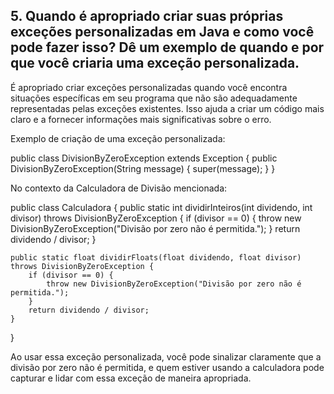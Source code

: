 ## 5. Quando é apropriado criar suas próprias exceções personalizadas em Java e como você pode fazer isso? Dê um exemplo de quando e por que você criaria uma exceção personalizada.

É apropriado criar exceções personalizadas quando você encontra situações específicas em seu programa que não são adequadamente representadas pelas exceções existentes. Isso ajuda a criar um código mais claro e a fornecer informações mais significativas sobre o erro.

Exemplo de criação de uma exceção personalizada:

public class DivisionByZeroException extends Exception {
    public DivisionByZeroException(String message) {
        super(message);
    }
}


No contexto da Calculadora de Divisão mencionada:

public class Calculadora {
    public static int dividirInteiros(int dividendo, int divisor) throws DivisionByZeroException {
        if (divisor == 0) {
            throw new DivisionByZeroException("Divisão por zero não é permitida.");
        }
        return dividendo / divisor;
    }

    public static float dividirFloats(float dividendo, float divisor) throws DivisionByZeroException {
        if (divisor == 0) {
            throw new DivisionByZeroException("Divisão por zero não é permitida.");
        }
        return dividendo / divisor;
    }
}


Ao usar essa exceção personalizada, você pode sinalizar claramente que a divisão por zero não é permitida, e quem estiver usando a calculadora pode capturar e lidar com essa exceção de maneira apropriada.